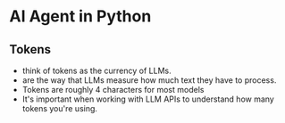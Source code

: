 # AI Agent in Python

## Tokens 

- think of tokens as the currency of LLMs.
- are the way that LLMs measure how much text they have to process.
- Tokens are roughly 4 characters for most models
- It's important when working with LLM APIs to understand how many tokens you're using.